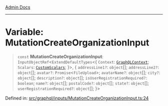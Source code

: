 [Admin Docs](/)

***

# Variable: MutationCreateOrganizationInput

> `const` **MutationCreateOrganizationInput**: `InputObjectRef`\<`ExtendDefaultTypes`\<\{ `Context`: [`GraphQLContext`](../../../context/type-aliases/GraphQLContext.md); `Scalars`: [`CustomScalars`](../../../scalars/type-aliases/CustomScalars.md); \}\>, \{ `addressLine1?`: `object`[]; `addressLine2?`: `object`[]; `avatar?`: `Promise`\<`FileUpload`\>; `avatarName?`: `object`[]; `city?`: `object`[]; `description?`: `object`[]; `isUserRegistrationRequired?`: `boolean`; `name?`: `object`[]; `postalCode?`: `object`[]; `state?`: `object`[]; `userRegistrationRequired?`: `object`[]; \}\>

Defined in: [src/graphql/inputs/MutationCreateOrganizationInput.ts:24](https://github.com/gautam-divyanshu/talawa-api/blob/de42235531e11387f0ad0479547630845dbc8b37/src/graphql/inputs/MutationCreateOrganizationInput.ts#L24)
